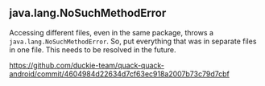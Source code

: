 ## java.lang.NoSuchMethodError

Accessing different files, even in the same package, throws a `java.lang.NoSuchMethodError`. So, put everything that was in separate files in one file. This needs to be resolved in the future.

https://github.com/duckie-team/quack-quack-android/commit/4604984d22634d7cf63ec918a2007b73c79d7cbf
